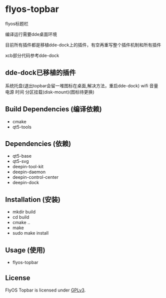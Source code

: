 # flyos-topbar
flyos标题栏

编译运行需要dde桌面环境

目前所有插件都是移植dde-dock上的插件，有空再重写整个插件机制和所有插件

xcb部分代码参考dde-dock

## dde-dock已移植的插件

系统托盘(退出topbar会留一堆图标在桌面,解决方法，重启dde-dock)
wifi
音量
电源
时间
分区挂载(disk-mount)(图标待更换)

## Build Dependencies (编译依赖)

* cmake
* qt5-tools

## Dependencies (依赖)

* qt5-base
* qt5-svg
* deepin-tool-kit
* deepin-daemon
* deepin-control-center
* deepin-dock

## Installation (安装)

* mkdir build
* cd build
* cmake ..
* make
* sudo make install

## Usage (使用)

* flyos-topbar

## License

FlyOS Topbar is licensed under [GPLv3](LICENSE).
